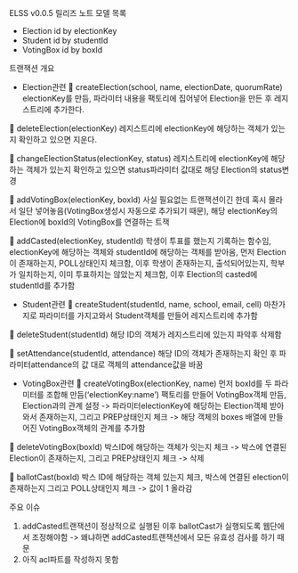 ELSS v0.0.5 릴리즈 노트
모델 목록
-	Election id by electionKey
-	Student id by studentId
-	VotingBox id by boxId

트랜잭션 개요
-	Election관련
	createElection(school, name, electionDate, quorumRate)
electionKey를 만듬, 파라미터 내용을 팩토리에 집어넣어 Election을 만든 후 레지스트리에 추가한다.

	deleteElection(electionKey)
레지스트리에 electionKey에 해당하는 객체가 있는지 확인하고 있으면 지운다.

	changeElectionStatus(electionKey, status)
레지스트리에 electionKey에 해당하는 객체가 있는지 확인하고 있으면 status파라미터 값대로 해당 Election의 status변경

	addVotingBox(electionKey, boxId)
사실 필요없는 트랜잭션이긴 한데 혹시 몰라서 일단 넣어놓음(VotingBox생성시 자동으로 추가되기 때문), 해당 electionKey의 Election에 boxId의 VotingBox를 연결하는 트잭

	addCasted(electionKey, studentId)
학생이 투표를 했는지 기록하는 함수임, electionKey에 해당하는 객체와 studentId에 해당하는 객체를 받아옴, 먼저 Election이 존재하는지, POLL상태인지 체크함, 이후 학생이 존재하는지, 출석되어있는지, 학부가 일치하는지, 이미 투표하지는 않았는지 체크함, 이후 Election의 casted에 studentId를 추가함

-	Student관련
	createStudent(studentId, name, school, email, cell)
마찬가지로 파라미터를 가지고와서 Student객체를 만들어 레지스트리에 추가함

	deleteStudent(studentId)
해당 ID의 객체가 레지스트리에 있는지 파악후 삭제함

	setAttendance(studentId, attendance)
해당 ID의 객체가 존재하는지 확인 후 파라미터attendance의 값 대로 객체의 attendance값을 바꿈

-	VotingBox관련
	createVotingBox(electionKey, name)
먼저 boxId를 두 파라미터를 조합해 만듬(‘electionKey:name’) 팩토리를 만들어 VotingBox객체 만듬, Election과의 관계 설정 -> 파라미터electionKey에 해당하는 Election객체 받아와서 존재하는지, 그리고 PREP상태인지 체크 -> 해당 객체의 boxes 배열에 만들어진 VotingBox객체의 관계를 추가함

	deleteVotingBox(boxId)
박스ID에 해당하는 객체가 잇는지 체크 -> 박스에 연결된 Election이 존재하는지, 그리고 PREP상태인지 체크 -> 삭제

	ballotCast(boxId)
박스 ID에 해당하는 객체 있는지 체크, 박스에 연결된 election이 존재하는지 그리고 POLL상태인지 체크 -> 값이 1 올라감

주요 이슈
1.	addCasted트랜잭션이 정상적으로 실행된 이후 ballotCast가 실행되도록 웹단에서 조정해야함 -> 왜냐하면 addCasted트랜잭션에서 모든 유효성 검사를 하기 때문
2.	아직 acl파트를 작성하지 못함
